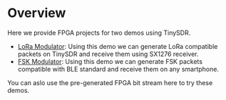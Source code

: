 # Overview
Here we provide FPGA projects for two demos using TinySDR.

- [LoRa Modulator](https://github.com/uw-x/lora-modulator): Using this demo we can generate LoRa compatible packets on TinySDR and receive them using SX1276 receiver.
- [FSK Modulator](https://github.com/mehrdadh/fsk-modulator): Using this demo we can generate FSK packets compatible with BLE standard and receive them on any smartphone.

You can aslo use the pre-generated FPGA bit stream here to try these demos.
